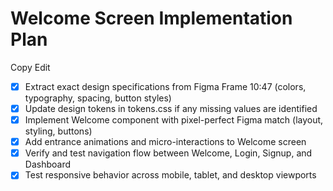 # Welcome Screen Implementation Plan
Copy
Edit
- [x] Extract exact design specifications from Figma Frame 10:47 (colors, typography, spacing, button styles)
- [x] Update design tokens in tokens.css if any missing values are identified
- [x] Implement Welcome component with pixel-perfect Figma match (layout, styling, buttons)
- [x] Add entrance animations and micro-interactions to Welcome screen
- [x] Verify and test navigation flow between Welcome, Login, Signup, and Dashboard
- [x] Test responsive behavior across mobile, tablet, and desktop viewports
